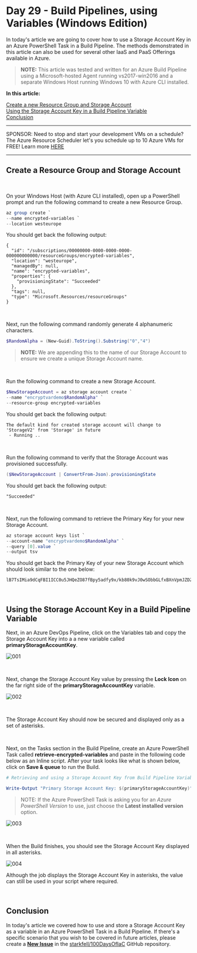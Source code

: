 # Day 29 - Build Pipelines, using Variables (Windows Edition)

In today's article we are going to cover how to use a Storage Account Key in an Azure PowerShell Task in a Build Pipeline. The methods demonstrated in this article can also be used for several other IaaS and PaaS Offerings available in Azure.

> **NOTE:** This article was tested and written for an Azure Build Pipeline using a Microsoft-hosted Agent running vs2017-win2016 and a separate Windows Host running Windows 10 with Azure CLI installed.

**In this article:**

[Create a new Resource Group and Storage Account](#create-a-resource-group-and-storage-account)<br />
[Using the Storage Account Key in a Build Pipeline Variable](#using-the-storage-account-key-in-a-build-pipeline-variable)<br />
[Conclusion](#conclusion)

***
SPONSOR: Need to stop and start your development VMs on a schedule? The Azure Resource Scheduler let's you schedule up to 10 Azure VMs for FREE! Learn more [HERE](https://azuremarketplace.microsoft.com/en-us/marketplace/apps/lumagatena.resourcescheduler?tab=Overview)
***

## Create a Resource Group and Storage Account

<br />

On your Windows Host (with Azure CLI installed), open up a PowerShell prompt and run the following command to create a new Resource Group.

```powershell
az group create `
--name encrypted-variables `
--location westeurope
```

You should get back the following output:

```console
{
  "id": "/subscriptions/00000000-0000-0000-0000-000000000000/resourceGroups/encrypted-variables",
  "location": "westeurope",
  "managedBy": null,
  "name": "encrypted-variables",
  "properties": {
    "provisioningState": "Succeeded"
  },
  "tags": null,
  "type": "Microsoft.Resources/resourceGroups"
}
```

<br />

Next, run the following command randomly generate 4 alphanumeric characters.

```powershell
$RandomAlpha = (New-Guid).ToString().Substring("0","4")
```

> **NOTE:** We are appending this to the name of our Storage Account to ensure we create a unique Storage Account name.

<br />

Run the following command to create a new Storage Account.

```powershell
$NewStorageAccount = az storage account create `
--name "encryptvardemo$RandomAlpha" `
--resource-group encrypted-variables
```

You should get back the following output:

```console
The default kind for created storage account will change to 'StorageV2' from 'Storage' in future
 - Running ..
```

<br />

Run the following command to verify that the Storage Account was provisioned successfully.

```powershell
($NewStorageAccount | ConvertFrom-Json).provisioningState
```

You should get back the following output:

```console
"Succeeded"
```

<br />

Next, run the following command to retrieve the Primary Key for your new Storage Account.

```powershell
az storage account keys list `
--account-name "encryptvardemo$RandomAlpha" `
--query [0].value `
--output tsv
```

You should get back the Primary Key of your new Storage Account which should look similar to the one below:

```console
lB7TsIMia9dCqFBI1ICC0u5JHQeZO87fBpy5adfy9x/kb80k9vJ0wSObbGLfxBXnVpmJZDZ3T8S62o7y5gualA==
```

<br />

## Using the Storage Account Key in a Build Pipeline Variable

Next, in an Azure DevOps Pipeline, click on the Variables tab and copy the Storage Account Key into a a new variable called **primaryStorageAccountKey**.

![001](../images/day29/day.29.build.pipes.encrypted.variables.windows.001.png)

<br />

Next, change the Storage Account Key value by pressing the **Lock Icon** on the far right side of the **primaryStorageAccountKey** variable.

![002](../images/day29/day.29.build.pipes.encrypted.variables.windows.002.png)

<br />

The Storage Account Key should now be secured and displayed only as a set of asterisks.

<br />

Next, on the Tasks section in the Build Pipeline, create an Azure PowerShell Task called **retrieve-encrypted-variables** and paste in the following code below as an Inline script. After your task looks like what is shown below, click on **Save & queue** to run the Build.

```powershell
# Retrieving and using a Storage Account Key from Build Pipeline Variables.

Write-Output "Primary Storage Account Key: $(primaryStorageAccountKey)"
```

> NOTE: If the Azure PowerShell Task is asking you for an *Azure PowerShell Version* to use, just choose the **Latest installed version** option.

![003](../images/day29/day.29.build.pipes.encrypted.variables.windows.003.png)

<br />

When the Build finishes, you should see the Storage Account Key displayed in all asterisks.

![004](../images/day29/day.29.build.pipes.encrypted.variables.windows.004.png)

Although the job displays the Storage Account Key in asterisks, the value can still be used in your script where required.

<br />

## Conclusion

In today's article we covered how to use and store a Storage Account Key as a variable in an Azure PowerShell Task in a Build Pipeline. If there's a specific scenario that you wish to be covered in future articles, please create a **[New Issue](https://github.com/starkfell/100DaysOfIaC/issues)** in the [starkfell/100DaysOfIaC](https://github.com/starkfell/100DaysOfIaC/) GitHub repository.
